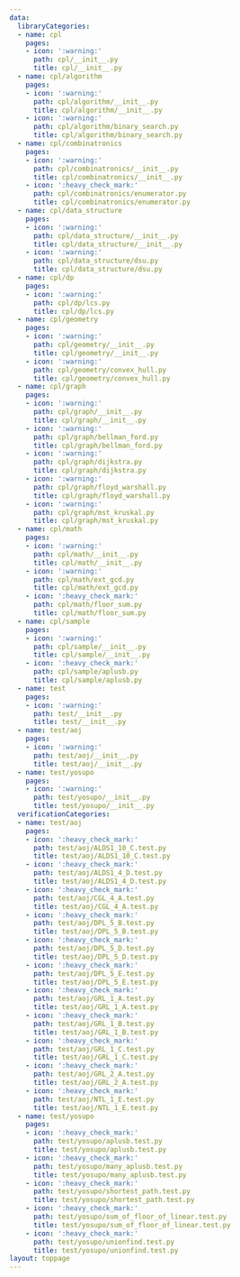 ```yaml
---
data:
  libraryCategories:
  - name: cpl
    pages:
    - icon: ':warning:'
      path: cpl/__init__.py
      title: cpl/__init__.py
  - name: cpl/algorithm
    pages:
    - icon: ':warning:'
      path: cpl/algorithm/__init__.py
      title: cpl/algorithm/__init__.py
    - icon: ':warning:'
      path: cpl/algorithm/binary_search.py
      title: cpl/algorithm/binary_search.py
  - name: cpl/combinatronics
    pages:
    - icon: ':warning:'
      path: cpl/combinatronics/__init__.py
      title: cpl/combinatronics/__init__.py
    - icon: ':heavy_check_mark:'
      path: cpl/combinatronics/enumerator.py
      title: cpl/combinatronics/enumerator.py
  - name: cpl/data_structure
    pages:
    - icon: ':warning:'
      path: cpl/data_structure/__init__.py
      title: cpl/data_structure/__init__.py
    - icon: ':warning:'
      path: cpl/data_structure/dsu.py
      title: cpl/data_structure/dsu.py
  - name: cpl/dp
    pages:
    - icon: ':warning:'
      path: cpl/dp/lcs.py
      title: cpl/dp/lcs.py
  - name: cpl/geometry
    pages:
    - icon: ':warning:'
      path: cpl/geometry/__init__.py
      title: cpl/geometry/__init__.py
    - icon: ':warning:'
      path: cpl/geometry/convex_hull.py
      title: cpl/geometry/convex_hull.py
  - name: cpl/graph
    pages:
    - icon: ':warning:'
      path: cpl/graph/__init__.py
      title: cpl/graph/__init__.py
    - icon: ':warning:'
      path: cpl/graph/bellman_ford.py
      title: cpl/graph/bellman_ford.py
    - icon: ':warning:'
      path: cpl/graph/dijkstra.py
      title: cpl/graph/dijkstra.py
    - icon: ':warning:'
      path: cpl/graph/floyd_warshall.py
      title: cpl/graph/floyd_warshall.py
    - icon: ':warning:'
      path: cpl/graph/mst_kruskal.py
      title: cpl/graph/mst_kruskal.py
  - name: cpl/math
    pages:
    - icon: ':warning:'
      path: cpl/math/__init__.py
      title: cpl/math/__init__.py
    - icon: ':warning:'
      path: cpl/math/ext_gcd.py
      title: cpl/math/ext_gcd.py
    - icon: ':heavy_check_mark:'
      path: cpl/math/floor_sum.py
      title: cpl/math/floor_sum.py
  - name: cpl/sample
    pages:
    - icon: ':warning:'
      path: cpl/sample/__init__.py
      title: cpl/sample/__init__.py
    - icon: ':heavy_check_mark:'
      path: cpl/sample/aplusb.py
      title: cpl/sample/aplusb.py
  - name: test
    pages:
    - icon: ':warning:'
      path: test/__init__.py
      title: test/__init__.py
  - name: test/aoj
    pages:
    - icon: ':warning:'
      path: test/aoj/__init__.py
      title: test/aoj/__init__.py
  - name: test/yosupo
    pages:
    - icon: ':warning:'
      path: test/yosupo/__init__.py
      title: test/yosupo/__init__.py
  verificationCategories:
  - name: test/aoj
    pages:
    - icon: ':heavy_check_mark:'
      path: test/aoj/ALDS1_10_C.test.py
      title: test/aoj/ALDS1_10_C.test.py
    - icon: ':heavy_check_mark:'
      path: test/aoj/ALDS1_4_D.test.py
      title: test/aoj/ALDS1_4_D.test.py
    - icon: ':heavy_check_mark:'
      path: test/aoj/CGL_4_A.test.py
      title: test/aoj/CGL_4_A.test.py
    - icon: ':heavy_check_mark:'
      path: test/aoj/DPL_5_B.test.py
      title: test/aoj/DPL_5_B.test.py
    - icon: ':heavy_check_mark:'
      path: test/aoj/DPL_5_D.test.py
      title: test/aoj/DPL_5_D.test.py
    - icon: ':heavy_check_mark:'
      path: test/aoj/DPL_5_E.test.py
      title: test/aoj/DPL_5_E.test.py
    - icon: ':heavy_check_mark:'
      path: test/aoj/GRL_1_A.test.py
      title: test/aoj/GRL_1_A.test.py
    - icon: ':heavy_check_mark:'
      path: test/aoj/GRL_1_B.test.py
      title: test/aoj/GRL_1_B.test.py
    - icon: ':heavy_check_mark:'
      path: test/aoj/GRL_1_C.test.py
      title: test/aoj/GRL_1_C.test.py
    - icon: ':heavy_check_mark:'
      path: test/aoj/GRL_2_A.test.py
      title: test/aoj/GRL_2_A.test.py
    - icon: ':heavy_check_mark:'
      path: test/aoj/NTL_1_E.test.py
      title: test/aoj/NTL_1_E.test.py
  - name: test/yosupo
    pages:
    - icon: ':heavy_check_mark:'
      path: test/yosupo/aplusb.test.py
      title: test/yosupo/aplusb.test.py
    - icon: ':heavy_check_mark:'
      path: test/yosupo/many_aplusb.test.py
      title: test/yosupo/many_aplusb.test.py
    - icon: ':heavy_check_mark:'
      path: test/yosupo/shortest_path.test.py
      title: test/yosupo/shortest_path.test.py
    - icon: ':heavy_check_mark:'
      path: test/yosupo/sum_of_floor_of_linear.test.py
      title: test/yosupo/sum_of_floor_of_linear.test.py
    - icon: ':heavy_check_mark:'
      path: test/yosupo/unionfind.test.py
      title: test/yosupo/unionfind.test.py
layout: toppage
---
```

